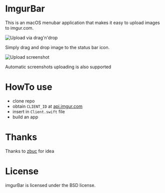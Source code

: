 # ImgurBar

This is an macOS menubar application that makes it easy
to upload images to imgur.com.

![Upload via drag'n'drop](https://user-images.githubusercontent.com/939390/79070981-af5fd300-7ce1-11ea-8087-53bc75fba70a.gif)

Simply drag and drop image to the status bar icon.

![Upload screenshot](https://user-images.githubusercontent.com/939390/79070959-948d5e80-7ce1-11ea-97d0-f4c4d99731a4.gif)

Automatic screenshots uploading is also supported

# HowTo use

- clone repo
- obtain `CLIENT_ID` at [api.imgur.com](https://api.imgur.com/oauth2/addclient)
- insert in `Client.swift` file
- build an app

# Thanks

Thanks to [zbuc](https://github.com/zbuc/imgurBar) for idea

# License

imgurBar is licensed under the BSD license.

